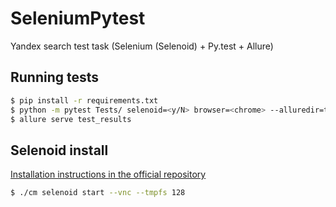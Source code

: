 # SeleniumPytest
Yandex search test task  (Selenium (Selenoid) + Py.test + Allure) 

## Running tests

```bash
$ pip install -r requirements.txt
$ python -m pytest Tests/ selenoid=<y/N> browser=<chrome> --alluredir=test_results
$ allure serve test_results
```
## Selenoid install
[Installation instructions in the official repository](https://github.com/aerokube/selenoid#one-command-installation)
```bash
$ ./cm selenoid start --vnc --tmpfs 128
```
